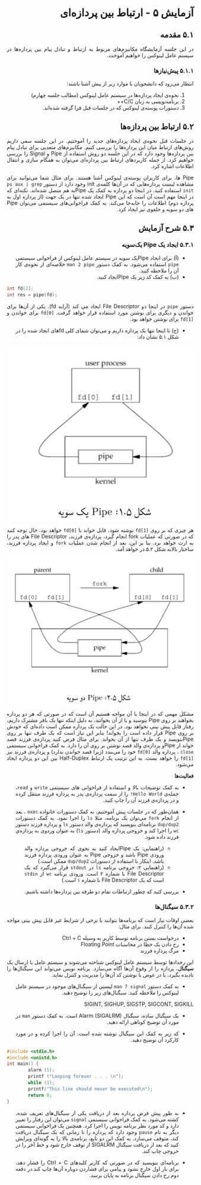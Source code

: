 <div dir="rtl" align='justify'>

# آزمایش ۵ - ارتباط بین پردازه‌ای

## ۵.۱ مقدمه

در این جلسه آزمایشگاه مکانیزم‌های مربوط به ارتباط و تبادل
پیام بین پردازه‌ها در سیستم عامل لینوکس را خواهیم آموخت.

### ۵.۱.۱ پیش‌نیازها

انتظار می‌رود که دانشجویان با موارد زیر از پیش آشنا باشند:

1. نحوه‌ی ایجاد پردازه‌ها در سیستم عامل لینوکس (مطالب جلسه
چهارم)
1. برنامه‌نویسی به زبان C/C++
1. دستورات پوسته‌ی لینوکس که در جلسات قبل فرا گرفته شده‌اند.

## ۵.۲ ارتباط بین پردازه‌ها

در جلسات قبل نحوه‌ی ایجاد پردازه‌های جدید را آموختیم. در
این جلسه سعی داریم روش‌های ارتباط میان این پردازه‌ها را
بررسی کنیم. مکانیزم‌های متعدیی برای تبادل پیام بین
پردازه‌ها وجود دارد که در این جلسه دو روش
استفاده از Pipe و Signal را بررسی خواهیم کرد.
از جمله کاربردهای ارتباط بین پردازه‌ای می‌توان به همگام سازی
و انتقال اطلاعات اشاره کرد.

Pipe
ها، برای کاربران پوسته‌ی لینوکس آشنا هستند. برای مثال شما
می‌توانید برای مشاهده لیست پردازه‌هایی که در آن‌ها کلمه‌ی init
وجود دارد از دستور `ps aux | grep init` استفاده کنید. در
اینجا دو پردازه به کمک یک Pipe‌به هم متصل شده‌اند. نکته‌ای
که در اینجا مهم است آن است که این Pipe ایجاد شده تنها در
یک جهت (از پردازه اول به پردازه دوم) اطلاعات را جابه‌جا
می‌کند. به کمک فراخوانی‌های سیستمی می‌توان Pipe های دو سویه
و حلقوی نیز ایجاد کرد.

## ۵.۳ شرح آزمایش

### ۵.۳.۱ ایجاد یک Pipe یک‌سویه

* (آ) برای ایجاد Pipe‌یک سویه در سیستم عامل لینوکس از
فراخوانی سیستمی `pipe` استفاده می‌شود. به کمک
دستور `man 2 pipe` خلاصه‌ای از نحوه‌ی کار آن را ملاحظه کنید.
* (ب) به کمک کد زیر یک Pipe‌ایجاد کنید.

<div dir="ltr" >
        
```c
int fd[2];
int res = pipe(fd);
```
        
</div>
        
دستور `pipe` در اینجا دو File Descriptor ایجاد می کند
(آرایه fd). یکی از آن‌ها برای خواندن و دیگری برای نوشتن
مورد استفاده قرار خواهد گرفت. `fd[0]` برای خواندن
و `fd[1]` برای نوشتن خواهد بود.
* (ج) تا اینجا تنها یک پردازه داریم و می‌توان شمای
کلی fdهای ایجاد شده را در شکل ۵.۱ نشان داد:

![شمای کلی Pipe با یک پردازه](./image/5/5-1.png)

هر چیزی که بر روی `fd[1]` نوشته شود، قابل خواند با `fd[0]`
خواهد بود. حال توجه کنید که در صورتی که عملیات fork انجام
گیرد، پردازه‌ی فرزند، File Descriptor های پدر را به ارث
خواهد برد. بنا بر این، بعد از انجام شدن عملیات `fork`
و ایجاد پردازه فرزند، ساختار بالابه شکل ۵.۲ در خواهد آمد.

![شمای کلی Pipe با چند پردازه](./image/5/5-2.png)

مشکل مهمی که در اینجا با آن مواجه هستیم آن است که در صورتی
که هر دو پردازه بخواهند بر روی Pipe بنوسید و یا از آن
بخوانند، به دلیل اینکه تنها یک بافر مشترک داریم، رفتار
قابل پیش بینی نخواهد بود. در این حالت یک پردازه ممکن است
داده‌ای که خودش بر روی Pipe قرار داده است را بخواند!
بنابر این نیاز است که یک طرف تنها بر روی Pipe‌بنویسد و یک
طرف تنها از آن بخواند. برای مثال فرض کنید پردازه‌ی فرزند
قصد خواند از Pipe‌و پردازه‌ی والد قصد نوشتن بر روی آن را
دارد. به کمک فراخوانی سیستمی `close` ، پردازه والد `fd[0]`
خود را می‌بندد (زیرا قصد خواندن ندارد) و پردازه‌ی فرزند
نیز `fd[1]` را خواهد بست. به این ترتیب یک
ارتباط Half-Duplex بین این دو پردازه ایجاد می‌شود.

**فعالیت‌ها**

* به کمک توضیحات بالا و استفاده از فراخوانی ‌های
سیستمی `write` و `read`، جمله‌ی `Hello World!` را از سمت
پردازه‌ی پدر به پردازه فرزند منتقل کرده و در پردازه‌ی فرزند
آن را چاپ کنید.

* همان‌طور که در جلسات پیش آموختیم، به کمک دستورات
خانواده  `exec` ، بعد از انجام `fork` می‌توان یک برنامه،
مثلا `ls` را اجرا نمود. به کمک دستورات `dup/dup2` برنامه‌ای
بنویسید که پردازه‌ی والد دستور `ls` و پردازه فرزند
دستور `wc` را اجرا کند و خروجی پردازه والد (دستور `ls`)
به عنوان وردوی به پردازه‌ي فرزند داده شود. 
  * (راهنمایی: یک Pipe‌ایجاد کنید به نحوی که خروجی پردازه والد
ورودی Pipe‌ باشد و خروجی Pipe به عنوان ورودی پردازه فرزند
باشد. اینکار با استفاده از دستورات `dup/dup2‍` ممکن است.)
  * (راهنمایی ۲: خروجی برنامه `ls` در `stdout` قرار می‌گیرد که
یک File Descriptor با شماره ۲ است. ورودی برنامه `wc`
از `stdin` است که یک File Descriptor‌ با شماره ۱ است.)

* بررسی کنید که چطور ارتباطات تمام دو طرفه بین پردازه‌ها
داشته باشیم.

### ۵.۳.۲ سیگنال‌ها

بعضی اوقات نیاز است که برنامه‌ها بتوانند با برخی از شرایط
غیر قابل پیش بینی مواجه شده آن‌ها را کنترل کنند.
برای مثال:

* درخواست بستن برنامه توسط کاربر به وسیله Ctrl + C
* رخ دادن یک خطا در محاسبات Floating Point
* مرگ پردازه فرزند

این رخدادها توسط سیستم عامل لینوکس شناخته می‌شوند و 
سیستم عامل با ارسال یک **سیگنال**، پردازه را از وقوع
آن‌ها آگاه می‌سازد. برنامه نویس می‌تواند این سیگنال‌ها را
نادیده بگیرد، یا در عوض با نوشتن کد آن‌ها را مدیریت و
کنترل نماید.

* به کمک دستور `man 7 signal` لیستی از سیگنال‌های موجود
در سیستم عامل لینوکس را ملاحظه کنید. سیگنال‌های زیر را
توضیح دهید.

SIGINT, SIGHUP, SIGSTP, SIGCONT, SIGKILL

* یک سیگنال ساده، سیگنال Alarm (SIGALRM) است. به کمک 
دستور `man` در مورد آن توضیح کوتاهی ارائه دهید.

* کد زیر به کمک این سیگنال نوشته شده است. آن را اجرا کرده
و در مورد کارکرد آن توضیح دهید.

<div dir="ltr" >
        
```c
#include <stdio.h>
#include <unistd.h>
int main() {
        alarm (5);
        printf ("Looping forever . . . \n");
        while (1);
        printf("This line should never be executed\n");
        return 0;
}
```
        
</div>

* به طور پیش فرض پردازه بعد از دریافت یکی از سیگنال‌های
تعریف شده، کشته می‌شود. به کمک فراخوانی سیستمی `signal`
می‌توان این رفتار را تغییر دارد و کد مورد نظر برنامه نویس
را اجرا کرد. همچنین یک فراخوانی سیستمی دیگر به نام `pause`
وجود دارد که پردازه را تا زمانی که یک سیگنال دریافت کند،
متوقف می‌سازد. به کمک این دو تابع، برنامه‌ی بالا را
به گونه‌ای ویرایش کنید که بعد از دریافت سیگنال SIGALRM از
توقف خارج شود و خط آخر را در خروجی چاپ کند.

* برنامه‌ای بنویسید که در صورتی که کاربر کلید‌های Ctrl + C
را فشار دهد، برای بار اول خارج نشود
و پیامی برای فشاردن دوباره آن‌ها چاپ کند.در دفعه دوم رخ
دادن سیگنال برنامه به پایان برسد.

</div>
